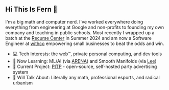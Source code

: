 ## Hi This Is Fern 🌿

I'm a big math and computer nerd. I've worked everywhere doing everything from engineering at Google and non-profits to founding my own company and teaching in public schools. Most recently I wrapped up a batch at the [Recurse Center](https://www.recurse.com/) in Summer 2024 and am now a Software Engineer at [withco](https://with.co/) empowering small businesses to beat the odds and win.


- 💻 Tech Interests: the web™, private personal computing, and dev tools
- 🧠 Now Learning: ML/AI (via [ARENA](https://github.com/callummcdougall/ARENA_3.0)) and Smooth Manifolds (via [Lee](https://ia800300.us.archive.org/16/items/topology-collection/Introduction%20to%20Smooth%20Manifolds%20-%20J.%20Lee.pdf))
- 🔨 Current Project: [PITP](https://github.com/ferntheplant/pitp) - open-source, self-hosted party advertising system
- 💬 Will Talk About: Literally any math, professional esports, and radical urbanism
